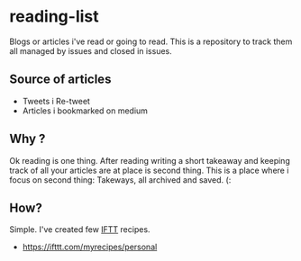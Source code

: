 # reading-list

Blogs or articles i've read or going to read. This is a repository to track them all managed by issues and closed in issues.

Source of articles
----

- Tweets i Re-tweet
- Articles i bookmarked on medium


Why ?
-----

Ok reading is one thing. After reading writing a short takeaway and keeping track of all your articles are at place is second thing.
This is a place where i focus on second thing: Takeways, all archived and saved. (:


How?
-----

Simple. I've created few [IFTT](https://ifttt.com) recipes.

- https://ifttt.com/myrecipes/personal
